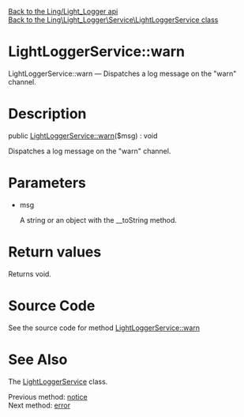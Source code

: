 [Back to the Ling/Light_Logger api](https://github.com/lingtalfi/Light_Logger/blob/master/doc/api/Ling/Light_Logger.md)<br>
[Back to the Ling\Light_Logger\Service\LightLoggerService class](https://github.com/lingtalfi/Light_Logger/blob/master/doc/api/Ling/Light_Logger/Service/LightLoggerService.md)


LightLoggerService::warn
================



LightLoggerService::warn — Dispatches a log message on the "warn" channel.




Description
================


public [LightLoggerService::warn](https://github.com/lingtalfi/Light_Logger/blob/master/doc/api/Ling/Light_Logger/Service/LightLoggerService/warn.md)($msg) : void




Dispatches a log message on the "warn" channel.




Parameters
================


- msg

    A string or an object with the __toString method.


Return values
================

Returns void.








Source Code
===========
See the source code for method [LightLoggerService::warn](https://github.com/lingtalfi/Light_Logger/blob/master/Service/LightLoggerService.php#L274-L277)


See Also
================

The [LightLoggerService](https://github.com/lingtalfi/Light_Logger/blob/master/doc/api/Ling/Light_Logger/Service/LightLoggerService.md) class.

Previous method: [notice](https://github.com/lingtalfi/Light_Logger/blob/master/doc/api/Ling/Light_Logger/Service/LightLoggerService/notice.md)<br>Next method: [error](https://github.com/lingtalfi/Light_Logger/blob/master/doc/api/Ling/Light_Logger/Service/LightLoggerService/error.md)<br>

